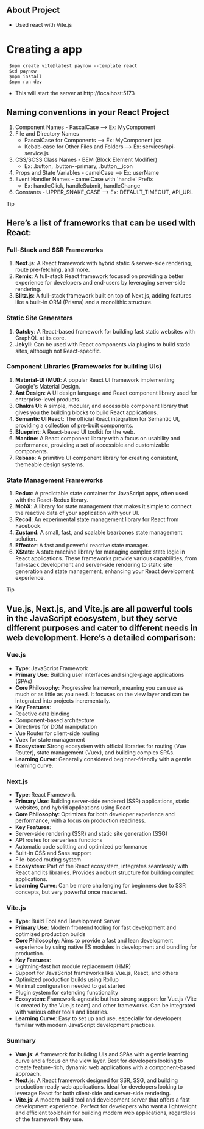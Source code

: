 ## About Project
  - Used react with Vite.js



# Creating a app
 ```
  $npm create vite@latest paynow --template react
  $cd paynow
  $npm install
  $npm run dev
 ```
   - This will start the server at http://localhost:5173


## Naming conventions in your React Project
  1. Component Names
    - PascalCase  --> Ex: MyComponent
  2. File and Directory Names
      - PascalCase for Components --> Ex: MyComponent.jsx
      - Kebab-case for Other Files and Folders  --> Ex: services/api-service.js
  3. CSS/SCSS Class Names
    - BEM (Block Element Modifier)
      - Ex: .button, .button--primary, .button__icon
  4. Props and State Variables
    - camelCase --> Ex: userName
  5. Event Handler Names
    - camelCase with 'handle' Prefix
      - Ex: handleClick, handleSubmit, handleChange
  6. Constants 
    - UPPER_SNAKE_CASE --> Ex: DEFAULT_TIMEOUT, API_URL









> [!TIP]
> ## Here’s a list of frameworks that can be used with React:
>  ### Full-Stack and SSR Frameworks
>  1. **Next.js**: A React framework with hybrid static & server-side rendering, route pre-fetching, and more.
>  2. **Remix**: A full-stack React framework focused on providing a better experience for developers and end-users by leveraging server-side rendering.
>  3. **Blitz.js**: A full-stack framework built on top of Next.js, adding features like a built-in ORM (Prisma) and a monolithic structure.
>  ### Static Site Generators
>  1. **Gatsby**: A React-based framework for building fast static websites with GraphQL at its core.
>  2. **Jekyll**: Can be used with React components via plugins to build static sites, although not React-specific.
>  ### Component Libraries (Frameworks for building UIs)
>  1. **Material-UI (MUI)**: A popular React UI framework implementing Google's Material Design.
>  2. **Ant Design**: A UI design language and React component library used for enterprise-level products.
>  3. **Chakra UI**: A simple, modular, and accessible component library that gives you the building blocks to build React applications.
>  4. **Semantic UI React**: The official React integration for Semantic UI, providing a collection of pre-built components.
>  5. **Blueprint**: A React-based UI toolkit for the web.
>  6. **Mantine**: A React component library with a focus on usability and performance, providing a set of accessible and customizable components.
>  7. **Rebass**: A primitive UI component library for creating consistent, themeable design systems.
>  ### State Management Frameworks
>  1. **Redux**: A predictable state container for JavaScript apps, often used with the React-Redux library.
>  2. **MobX**: A library for state management that makes it simple to connect the reactive data of your application with your UI.
>  3. **Recoil**: An experimental state management library for React from Facebook.
>  4. **Zustand**: A small, fast, and scalable bearbones state management solution.
>  5. **Effector**: A fast and powerful reactive state manager.
>  6. **XState**: A state machine library for managing complex state logic in React applications.
>  These frameworks provide various capabilities, from full-stack development and server-side rendering to static site generation and state management, enhancing your React development experience.


> [!TIP]
> ## Vue.js, Next.js, and Vite.js are all powerful tools in the JavaScript ecosystem, but they serve different purposes and cater to different needs in web development. Here’s a detailed comparison:
>### Vue.js
>- **Type**: JavaScript Framework
>- **Primary Use**: Building user interfaces and single-page applications (SPAs)
>- **Core Philosophy**: Progressive framework, meaning you can use as much or as little as you need. It focuses on the view layer and can be integrated into projects incrementally.
>- **Key Features**:
>  - Reactive data binding
>  - Component-based architecture
>  - Directives for DOM manipulation
>  - Vue Router for client-side routing
>  - Vuex for state management
>- **Ecosystem**: Strong ecosystem with official libraries for routing (Vue Router), state management (Vuex), and building complex SPAs.
>- **Learning Curve**: Generally considered beginner-friendly with a gentle learning curve.
>### Next.js
>- **Type**: React Framework
>- **Primary Use**: Building server-side rendered (SSR) applications, static websites, and hybrid applications using React
>- **Core Philosophy**: Optimizes for both developer experience and performance, with a focus on production readiness.
>- **Key Features**:
>  - Server-side rendering (SSR) and static site generation (SSG)
>  - API routes for serverless functions
>  - Automatic code splitting and optimized performance
>  - Built-in CSS and Sass support
>  - File-based routing system
>- **Ecosystem**: Part of the React ecosystem, integrates seamlessly with React and its libraries. Provides a robust structure for building complex applications.
>- **Learning Curve**: Can be more challenging for beginners due to SSR concepts, but very powerful once mastered.
>### Vite.js
>- **Type**: Build Tool and Development Server
>- **Primary Use**: Modern frontend tooling for fast development and optimized production builds
>- **Core Philosophy**: Aims to provide a fast and lean development experience by using native ES modules in development and bundling for production.
>- **Key Features**:
>  - Lightning-fast hot module replacement (HMR)
>  - Support for JavaScript frameworks like Vue.js, React, and others
>  - Optimized production builds using Rollup
>  - Minimal configuration needed to get started
>  - Plugin system for extending functionality
>- **Ecosystem**: Framework-agnostic but has strong support for Vue.js (Vite is created by the Vue.js team) and other frameworks. Can be integrated with various other tools and libraries.
>- **Learning Curve**: Easy to set up and use, especially for developers familiar with modern JavaScript development practices.
>### Summary
>- **Vue.js**: A framework for building UIs and SPAs with a gentle learning curve and a focus on the view layer. Best for developers looking to create feature-rich, dynamic web applications with a component-based approach.
>- **Next.js**: A React framework designed for SSR, SSG, and building production-ready web applications. Ideal for developers looking to leverage React for both client-side and server-side rendering.
>- **Vite.js**: A modern build tool and development server that offers a fast development experience. Perfect for developers who want a lightweight and efficient toolchain for building modern web applications, regardless of the framework they use.
